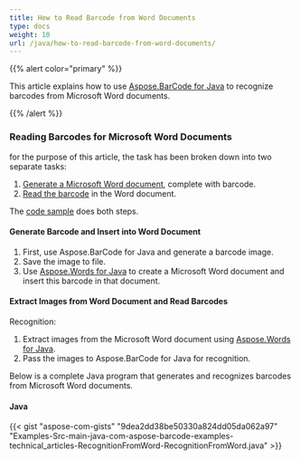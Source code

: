 ```yaml
---
title: How to Read Barcode from Word Documents
type: docs
weight: 10
url: /java/how-to-read-barcode-from-word-documents/
---
```


{{% alert color="primary" %}} 

This article explains how to use [Aspose.BarCode for Java](https://apireference.aspose.com/java/barcode/) to recognize barcodes from Microsoft Word documents.

{{% /alert %}} 
### **Reading Barcodes for Microsoft Word Documents**
for the purpose of this article, the task has been broken down into two separate tasks:

1. [Generate a Microsoft Word document](/barcode/java/how-to-read-barcode-from-word-documents-html/), complete with barcode.
1. [Read the barcode](/barcode/java/how-to-read-barcode-from-word-documents-html/) in the Word document.

The [code sample](/barcode/java/how-to-read-barcode-from-word-documents-html/) does both steps.
#### **Generate Barcode and Insert into Word Document**
1. First, use Aspose.BarCode for Java and generate a barcode image.
1. Save the image to file.
1. Use [Aspose.Words for Java](http://www.aspose.com/products/words) to create a Microsoft Word document and insert this barcode in that document.
#### **Extract Images from Word Document and Read Barcodes**
Recognition:

1. Extract images from the Microsoft Word document using [Aspose.Words for Java](http://www.aspose.com/products/words).
1. Pass the images to Aspose.BarCode for Java for recognition.

Below is a complete Java program that generates and recognizes barcodes from Microsoft Word documents.
#### **Java**
{{< gist "aspose-com-gists" "9dea2dd38be50330a824dd05da062a97" "Examples-Src-main-java-com-aspose-barcode-examples-technical_articles-RecognitionFromWord-RecognitionFromWord.java" >}}
